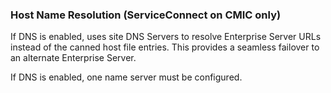 ### Host Name Resolution (ServiceConnect on CMIC only)

If DNS is enabled, uses site DNS Servers to resolve Enterprise Server URLs instead of the canned host file entries. This provides a seamless failover to an alternate Enterprise Server.

If DNS is enabled, one name server must be configured.

